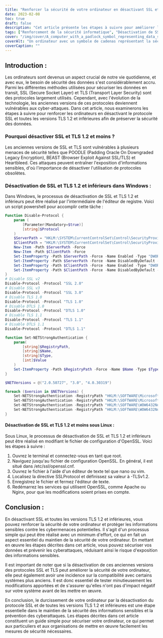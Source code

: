 ```yaml
---
title: "Renforcer la sécurité de votre ordinateur en désactivant SSL et TLS 1.2 et moins"
date: 2023-02-08
toc: true
draft: false
description: "Cet article présente les étapes à suivre pour améliorer la sécurité des données en désactivant les anciennes versions des protocoles SSL et TLS, qui sont vulnérables aux cyber-menaces telles que POODLE, BEAST et Heartbleed, dans les systèmes Windows et Linux."
tags: ["Renforcement de la sécurité informatique", "Désactivation de SSL et TLS", "Sécurité des données", "POODLE", "BÊTE", "Heartbleed", "Editeur de registre Windows", "Linux OpenSSL configuration", "Apache", "Nginx"]
cover: "/img/cover/A_computer_with_a_padlock_symbol_representing_data_security.png"
coverAlt: "Un ordinateur avec un symbole de cadenas représentant la sécurité des données"
coverCaption: ""
---
```


## Introduction :

Les ordinateurs sont devenus un aspect crucial de notre vie quotidienne, et avec eux, le besoin de sécurité des données s'est considérablement accru. Parmi les différentes méthodes utilisées pour sécuriser les données en transit, SSL (Secure Socket Layer) et TLS (Transport Layer Security) sont des protocoles largement utilisés. Cependant, avec l'évolution de la technologie, les anciennes versions de ces protocoles deviennent vulnérables aux cyber-attaques. Dans cet article, nous examinerons les étapes à suivre pour renforcer les ordinateurs en désactivant le protocole SSL et toutes les versions TLS 1.2 et inférieures afin de préserver la sécurité des données.

### Pourquoi désactiver SSL et TLS 1.2 et moins ?

Les anciennes versions de SSL et TLS sont vulnérables à plusieurs menaces de sécurité telles que POODLE (Padding Oracle On Downgraded Legacy Encryption), BEAST (Browser Exploit Against SSL/TLS) et Heartbleed. Ces attaques peuvent entraîner l'exposition d'informations sensibles, d'où l'importance de désactiver l'utilisation de protocoles obsolètes.

### Désactivation de SSL et TLS 1.2 et inférieurs dans Windows :

Dans Windows, le processus de désactivation de SSL et TLS 1.2 et inférieurs peut être réalisé par l'intermédiaire de l'éditeur de registre. Voici un script powershell pour accomplir cette tâche :

```powershell
Function Disable-Protocol {
    param (
        [Parameter(Mandatory=$true)]
        [string]$Protocol
    )
    $ServerPath = "HKLM:\SYSTEM\CurrentControlSet\Control\SecurityProviders\SCHANNEL\Protocols\$Protocol\Server"
    $ClientPath = "HKLM:\SYSTEM\CurrentControlSet\Control\SecurityProviders\SCHANNEL\Protocols\$Protocol\Client"
    New-Item -Path $ServerPath -Force
    New-Item -Path $ClientPath -Force
    Set-ItemProperty -Path $ServerPath -Force -Name Enabled -Type "DWORD" -Value 0
    Set-ItemProperty -Path $ServerPath -Force -Name DisabledByDefault -Type "DWORD" -Value 1
    Set-ItemProperty -Path $ClientPath -Force -Name Enabled -Type "DWORD" -Value 0
    Set-ItemProperty -Path $ClientPath -Force -Name DisabledByDefault -Type "DWORD" -Value 1
}
# Disable SSL v2
Disable-Protocol -Protocol "SSL 2.0"
# Disable SSL v3
Disable-Protocol -Protocol "SSL 3.0"
# Disable TLS 1.0
Disable-Protocol -Protocol "TLS 1.0"
# Disable DTLS 1.0
Disable-Protocol -Protocol "DTLS 1.0"
# Disable TLS 1.1
Disable-Protocol -Protocol "TLS 1.1"
# Disable DTLS 1.1
Disable-Protocol -Protocol "DTLS 1.1"

function Set-NETStrongAuthentication {
    param(
        [string]$RegistryPath,
        [string]$Name,
        [string]$Type,
        [int]$Value
    )
    Set-ItemProperty -Path $RegistryPath -Force -Name $Name -Type $Type -Value $Value
}

$NETVersions = @("2.0.50727", "3.0", "4.0.30319")

foreach ($version in $NETVersions) {
    Set-NETStrongAuthentication -RegistryPath "HKLM:\SOFTWARE\Microsoft\.NETFramework\v$version" -Name SchUseStrongCrypto -Type "DWORD" -Value 0x00000001
    Set-NETStrongAuthentication -RegistryPath "HKLM:\SOFTWARE\Microsoft\.NETFramework\v$version" -Name SystemDefaultTlsVersions -Type "DWORD" -Value 0x00000001
    Set-NETStrongAuthentication -RegistryPath "HKLM:\SOFTWARE\WOW6432Node\Microsoft\.NETFramework\v$version" -Name SchUseStrongCrypto -Type "DWORD" -Value 0x00000001
    Set-NETStrongAuthentication -RegistryPath "HKLM:\SOFTWARE\WOW6432Node\Microsoft\.NETFramework\v$version" -Name SystemDefaultTlsVersions -Type "DWORD" -Value 0x00000001
}
```

#### Désactivation de SSL et TLS 1.2 et moins sous Linux :

Sous Linux, le processus de désactivation de SSL et TLS 1.2 et inférieurs peut être réalisé en modifiant le fichier de configuration d'OpenSSL. Voici les étapes à suivre :

1. Ouvrez le terminal et connectez-vous en tant que root.
2. Naviguez jusqu'au fichier de configuration OpenSSL. En général, il est situé dans /etc/ssl/openssl.cnf.
3. Ouvrez le fichier à l'aide d'un éditeur de texte tel que nano ou vim.
4. Localisez la directive SSLProtocol et définissez sa valeur à -TLSv1.2.
5. Enregistrez le fichier et fermez l'éditeur de texte.
6. Redémarrez les services qui utilisent OpenSSL, comme Apache ou Nginx, pour que les modifications soient prises en compte.

## Conclusion :

En désactivant SSL et toutes les versions TLS 1.2 et inférieures, vous pouvez renforcer la sécurité de votre ordinateur et protéger les informations sensibles contre les cybermenaces potentielles. Il s'agit d'un processus simple qui peut être réalisé avec un minimum d'effort, ce qui en fait un aspect essentiel du maintien de la sécurité de votre ordinateur. En mettant en œuvre les étapes décrites dans cet article, vous pouvez sécuriser vos données et prévenir les cyberattaques, réduisant ainsi le risque d'exposition des informations sensibles.

Il est important de noter que si la désactivation de ces anciennes versions des protocoles SSL et TLS peut améliorer la sécurité de votre ordinateur, elle peut également avoir une incidence sur la compatibilité avec certains systèmes plus anciens. Il est donc essentiel de tester minutieusement les modifications apportées et de s'assurer qu'elles n'ont pas d'impact négatif sur votre système avant de les mettre en œuvre.

En conclusion, le durcissement de votre ordinateur par la désactivation du protocole SSL et de toutes les versions TLS 1.2 et inférieures est une étape essentielle dans le maintien de la sécurité des informations sensibles et la prévention des cyberattaques. Les étapes décrites dans cet article constituent un guide simple pour sécuriser votre ordinateur, ce qui permet aux particuliers et aux organisations de mettre en œuvre facilement les mesures de sécurité nécessaires.